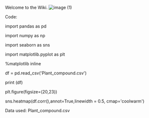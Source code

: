 Welcome to the Wiki. 
![image (1)](https://user-images.githubusercontent.com/84655810/122373668-4b890800-cf7f-11eb-9c5c-04e2e74df8c6.png)

Code:

import pandas as pd

import numpy as np

import seaborn as sns

import matplotlib.pyplot as plt

%matplotlib inline

df = pd.read_csv('Plant_compound.csv')

print (df)

plt.figure(figsize=(20,23))

sns.heatmap(df.corr(),annot=True,linewidth = 0.5, cmap='coolwarm')

Data used: Plant_compound.csv

